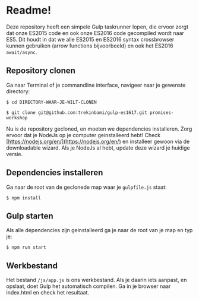 # Readme!
Deze repository heeft een simpele Gulp taskrunner lopen, die ervoor zorgt dat onze ES2015 code en ook onze ES2016 code gecompiled wordt naar ES5. Dit houdt in dat we alle ES2015 en ES2016 syntax crossbrowser kunnen gebruiken (arrow functions bijvoorbeeld) en ook het ES2016 `await/async`.


## Repository clonen
Ga naar Terminal of je commandline interface, navigeer naar je gewenste directory:

`$ cd DIRECTORY-WAAR-JE-WILT-CLONEN`

`$ git clone git@github.com:trekinbami/gulp-es1617.git promises-workshop`

Nu is de repository gecloned, en moeten we dependencies installeren. Zorg ervoor dat je NodeJs op je computer geinstalleerd hebt! Check [https://nodejs.org/en/](https://nodejs.org/en/) en installeer gewoon via de downloadable wizard. Als je NodeJs al hebt, update deze wizard je huidige versie.


## Dependencies installeren
Ga naar de root van de geclonede map waar je `gulpfile.js` staat:

`$ npm install`


## Gulp starten
Als alle dependencies zijn geinstalleerd ga je naar de root van je map en typ je:

`$ npm run start`


## Werkbestand
Het bestand `/js/app.js` is ons werkbestand. Als je daarin iets aanpast, en opslaat, doet Gulp het automatisch compilen. Ga in je browser naar index.html en check het resultaat.
